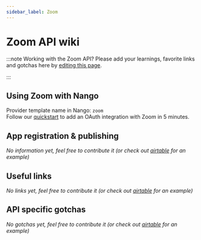 ```yaml
---
sidebar_label: Zoom
---
```


# Zoom API wiki

:::note Working with the Zoom API?
Please add your learnings, favorite links and gotchas here by [editing this page](https://github.com/nangohq/nango/tree/master/docs/docs/providers/zoom.md).

:::

## Using Zoom with Nango

Provider template name in Nango: `zoom`  
Follow our [quickstart](../quickstart.md) to add an OAuth integration with Zoom in 5 minutes.

## App registration & publishing

_No information yet, feel free to contribute it (or check out [airtable](airtable.md) for an example)_

## Useful links

_No links yet, feel free to contribute it (or check out [airtable](airtable.md) for an example)_

## API specific gotchas

_No gotchas yet, feel free to contribute it (or check out [airtable](airtable.md) for an example)_
